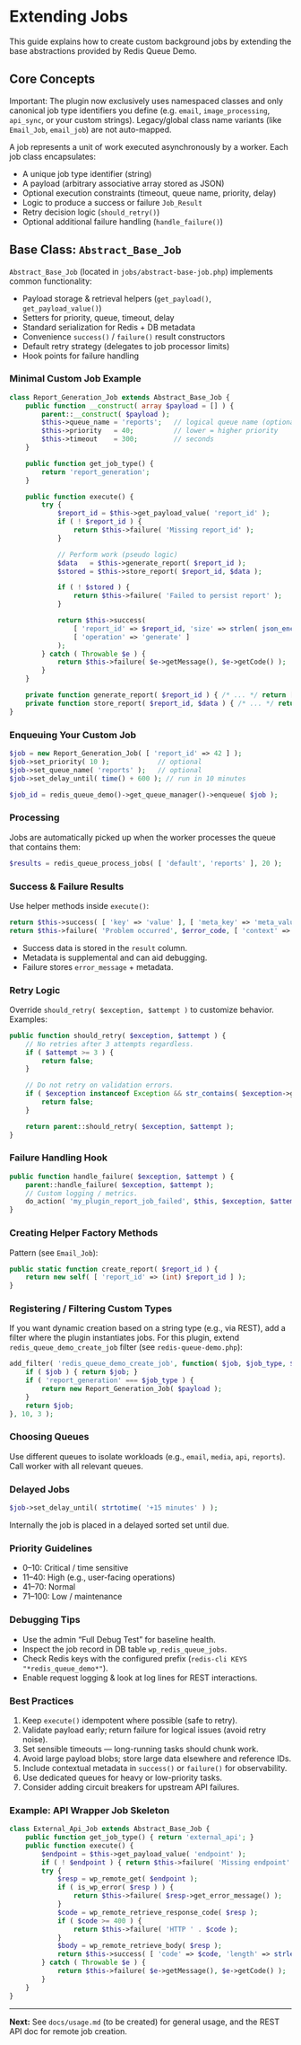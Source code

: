 # Extending Jobs

This guide explains how to create custom background jobs by extending the base abstractions provided by Redis Queue Demo.

## Core Concepts

Important: The plugin now exclusively uses namespaced classes and only canonical job type identifiers you define (e.g. `email`, `image_processing`, `api_sync`, or your custom strings). Legacy/global class name variants (like `Email_Job`, `email_job`) are not auto-mapped.

A job represents a unit of work executed asynchronously by a worker. Each job class encapsulates:

- A unique job type identifier (string)
- A payload (arbitrary associative array stored as JSON)
- Optional execution constraints (timeout, queue name, priority, delay)
- Logic to produce a success or failure `Job_Result`
- Retry decision logic (`should_retry()`)
- Optional additional failure handling (`handle_failure()`)

## Base Class: `Abstract_Base_Job`

`Abstract_Base_Job` (located in `jobs/abstract-base-job.php`) implements common functionality:

- Payload storage & retrieval helpers (`get_payload()`, `get_payload_value()`)
- Setters for priority, queue, timeout, delay
- Standard serialization for Redis + DB metadata
- Convenience `success()` / `failure()` result constructors
- Default retry strategy (delegates to job processor limits)
- Hook points for failure handling

### Minimal Custom Job Example

```php
class Report_Generation_Job extends Abstract_Base_Job {
    public function __construct( array $payload = [] ) {
        parent::__construct( $payload );
        $this->queue_name = 'reports';   // logical queue name (optional)
        $this->priority   = 40;          // lower = higher priority
        $this->timeout    = 300;         // seconds
    }

    public function get_job_type() {
        return 'report_generation';
    }

    public function execute() {
        try {
            $report_id = $this->get_payload_value( 'report_id' );
            if ( ! $report_id ) {
                return $this->failure( 'Missing report_id' );
            }

            // Perform work (pseudo logic)
            $data   = $this->generate_report( $report_id );
            $stored = $this->store_report( $report_id, $data );

            if ( ! $stored ) {
                return $this->failure( 'Failed to persist report' );
            }

            return $this->success(
                [ 'report_id' => $report_id, 'size' => strlen( json_encode( $data ) ) ],
                [ 'operation' => 'generate' ]
            );
        } catch ( Throwable $e ) {
            return $this->failure( $e->getMessage(), $e->getCode() );
        }
    }

    private function generate_report( $report_id ) { /* ... */ return [ 'rows' => [] ]; }
    private function store_report( $report_id, $data ) { /* ... */ return true; }
}
```

### Enqueuing Your Custom Job

```php
$job = new Report_Generation_Job( [ 'report_id' => 42 ] );
$job->set_priority( 10 );            // optional
$job->set_queue_name( 'reports' );   // optional
$job->set_delay_until( time() + 600 ); // run in 10 minutes

$job_id = redis_queue_demo()->get_queue_manager()->enqueue( $job );
```

### Processing

Jobs are automatically picked up when the worker processes the queue that contains them:

```php
$results = redis_queue_process_jobs( [ 'default', 'reports' ], 20 );
```

### Success & Failure Results

Use helper methods inside `execute()`:

```php
return $this->success( [ 'key' => 'value' ], [ 'meta_key' => 'meta_value' ] );
return $this->failure( 'Problem occurred', $error_code, [ 'context' => 'extra' ] );
```

- Success data is stored in the `result` column.
- Metadata is supplemental and can aid debugging.
- Failure stores `error_message` + metadata.

### Retry Logic

Override `should_retry( $exception, $attempt )` to customize behavior. Examples:

```php
public function should_retry( $exception, $attempt ) {
    // No retries after 3 attempts regardless.
    if ( $attempt >= 3 ) {
        return false;
    }

    // Do not retry on validation errors.
    if ( $exception instanceof Exception && str_contains( $exception->getMessage(), 'validation' ) ) {
        return false;
    }

    return parent::should_retry( $exception, $attempt );
}
```

### Failure Handling Hook

```php
public function handle_failure( $exception, $attempt ) {
    parent::handle_failure( $exception, $attempt );
    // Custom logging / metrics.
    do_action( 'my_plugin_report_job_failed', $this, $exception, $attempt );
}
```

### Creating Helper Factory Methods

Pattern (see `Email_Job`):

```php
public static function create_report( $report_id ) {
    return new self( [ 'report_id' => (int) $report_id ] );
}
```

### Registering / Filtering Custom Types

If you want dynamic creation based on a string type (e.g., via REST), add a filter where the plugin instantiates jobs. For this plugin, extend `redis_queue_demo_create_job` filter (see `redis-queue-demo.php`):

```php
add_filter( 'redis_queue_demo_create_job', function( $job, $job_type, $payload ) {
    if ( $job ) { return $job; }
    if ( 'report_generation' === $job_type ) {
        return new Report_Generation_Job( $payload );
    }
    return $job;
}, 10, 3 );
```

### Choosing Queues

Use different queues to isolate workloads (e.g., `email`, `media`, `api`, `reports`). Call worker with all relevant queues.

### Delayed Jobs

```php
$job->set_delay_until( strtotime( '+15 minutes' ) );
```

Internally the job is placed in a delayed sorted set until due.

### Priority Guidelines

- 0–10: Critical / time sensitive
- 11–40: High (e.g., user-facing operations)
- 41–70: Normal
- 71–100: Low / maintenance

### Debugging Tips

- Use the admin “Full Debug Test” for baseline health.
- Inspect the job record in DB table `wp_redis_queue_jobs`.
- Check Redis keys with the configured prefix (`redis-cli KEYS "*redis_queue_demo*"`).
- Enable request logging & look at log lines for REST interactions.

### Best Practices

1. Keep `execute()` idempotent where possible (safe to retry).
2. Validate payload early; return failure for logical issues (avoid retry noise).
3. Set sensible timeouts — long-running tasks should chunk work.
4. Avoid large payload blobs; store large data elsewhere and reference IDs.
5. Include contextual metadata in `success()` or `failure()` for observability.
6. Use dedicated queues for heavy or low-priority tasks.
7. Consider adding circuit breakers for upstream API failures.

### Example: API Wrapper Job Skeleton

```php
class External_Api_Job extends Abstract_Base_Job {
    public function get_job_type() { return 'external_api'; }
    public function execute() {
        $endpoint = $this->get_payload_value( 'endpoint' );
        if ( ! $endpoint ) { return $this->failure( 'Missing endpoint' ); }
        try {
            $resp = wp_remote_get( $endpoint );
            if ( is_wp_error( $resp ) ) {
                return $this->failure( $resp->get_error_message() );
            }
            $code = wp_remote_retrieve_response_code( $resp );
            if ( $code >= 400 ) {
                return $this->failure( 'HTTP ' . $code );
            }
            $body = wp_remote_retrieve_body( $resp );
            return $this->success( [ 'code' => $code, 'length' => strlen( $body ) ] );
        } catch ( Throwable $e ) {
            return $this->failure( $e->getMessage(), $e->getCode() );
        }
    }
}
```

---
**Next:** See `docs/usage.md` (to be created) for general usage, and the REST API doc for remote job creation.
